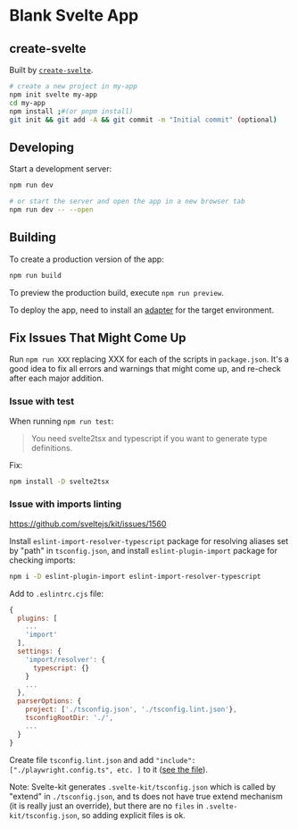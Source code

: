 # Blank Svelte App

## create-svelte

Built by [`create-svelte`](https://github.com/sveltejs/kit/tree/master/packages/create-svelte).

```bash
# create a new project in my-app
npm init svelte my-app
cd my-app
npm install ;#(or pnpm install)
git init && git add -A && git commit -m "Initial commit" (optional)
```

## Developing

Start a development server:

```bash
npm run dev

# or start the server and open the app in a new browser tab
npm run dev -- --open
```

## Building

To create a production version of the app:

```bash
npm run build
```

To preview the production build, execute `npm run preview`.

To deploy the app, need to install an [adapter](https://kit.svelte.dev/docs/adapters) for the target environment.

## Fix Issues That Might Come Up

Run `npm run XXX` replacing XXX for each of the scripts in `package.json`. It's a good idea to fix all errors and warnings that might come up, and re-check after each major addition.

### Issue with test

When running `npm run test`:

> You need svelte2tsx and typescript if you want to generate type definitions.

Fix:

```bash
npm install -D svelte2tsx
```

### Issue with imports linting

<https://github.com/sveltejs/kit/issues/1560>

Install `eslint-import-resolver-typescript` package for resolving aliases set by "path" in `tsconfig.json`, and install `eslint-plugin-import` package for checking imports:

```bash
npm i -D eslint-plugin-import eslint-import-resolver-typescript
```

Add to `.eslintrc.cjs` file:

```cjs
{
  plugins: [
    ...
    'import'
  ],
  settings: {
    'import/resolver': {
      typescript: {}
    }
    ...
  },
  parserOptions: {
    project: ['./tsconfig.json', './tsconfig.lint.json'},
    tsconfigRootDir: './',
    ...
  }
}
```

Create file `tsconfig.lint.json` and add `"include": ["./playwright.config.ts", etc. ]` to it ([see the file](tsconfig.lint.json)).

Note: Svelte-kit generates `.svelte-kit/tsconfig.json` which is called by "extend" in `./tsconfig.json`, and ts does not have true extend mechanism (it is really just an override), but there are no `files` in `.svelte-kit/tsconfig.json`, so adding explicit files is ok.
